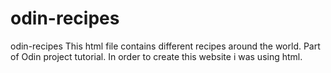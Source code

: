 # odin-recipes
odin-recipes
This html file contains different recipes around the world. Part of Odin project tutorial. In order to create this website i was using html.
